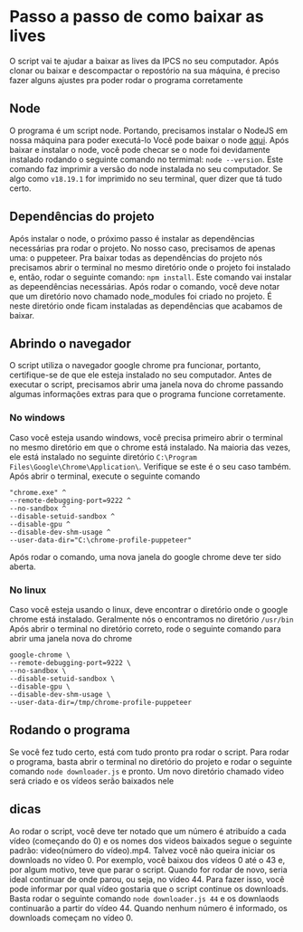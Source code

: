 # Passo a passo de como baixar as lives
O script vai te ajudar a baixar as lives da IPCS no seu computador.
 Após clonar ou baixar e descompactar o repostório na sua máquina, é preciso fazer alguns ajustes pra poder rodar o programa corretamente

## Node
O programa é um script node. Portando, precisamos instalar o NodeJS em nossa máquina para poder executá-lo
Você pode baixar o node [aqui](https://nodejs.org/en/download).
Após baixar e instalar o node, você pode checar se o node foi devidamente instalado rodando o seguinte comando no termimal:
``` node --version ```.
Este comando faz imprimir a versão do node instalada no seu computador.
Se algo como ```v18.19.1```  for imprimido no seu terminal, quer dizer que tá tudo certo.

## Dependências do projeto
Após instalar o node, o próximo passo é instalar as dependências necessárias pra rodar o projeto. No nosso caso, precisamos de apenas uma: o puppeteer. Pra baixar todas as dependências do projeto nós precisamos abrir o terminal no mesmo diretório onde o projeto foi instalado e, então, rodar o seguinte comando: ```npm install```.
Este comando vai instalar as depeendências necessárias. Após rodar o comando, você deve notar que um diretório novo chamado node_modules foi criado no projeto. É neste diretório onde ficam instaladas as dependências que acabamos de baixar.

## Abrindo o navegador
O script utiliza o navegador google chrome pra funcionar, portanto, certifique-se de
que ele esteja instalado no seu computador.
Antes de executar o script, precisamos abrir uma janela nova do chrome passando algumas informações extras para que o programa funcione corretamente.

### No windows
Caso você esteja usando windows, você precisa primeiro abrir o terminal no mesmo diretório em que o chrome está instalado.
Na maioria das vezes, ele está instalado no seguinte diretório ```C:\Program Files\Google\Chrome\Application\```.
Verifique se este é o seu caso também. Após abrir o terminal, execute o seguinte comando
```
"chrome.exe" ^
--remote-debugging-port=9222 ^
--no-sandbox ^
--disable-setuid-sandbox ^
--disable-gpu ^
--disable-dev-shm-usage ^
--user-data-dir="C:\chrome-profile-puppeteer"
```
Após rodar o comando, uma nova janela do google chrome deve ter sido aberta. 

### No linux
Caso você esteja usando o linux, deve encontrar o diretório onde o google chrome está instalado.
Geralmente nós o encontramos no diretório ```/usr/bin```
Após abrir o terminal no diretório correto, rode o seguinte comando para abrir uma janela nova do chrome
```
google-chrome \
--remote-debugging-port=9222 \
--no-sandbox \
--disable-setuid-sandbox \
--disable-gpu \
--disable-dev-shm-usage \
--user-data-dir=/tmp/chrome-profile-puppeteer
```

## Rodando o programa
Se você fez tudo certo, está com tudo pronto pra rodar o script. Para rodar o programa, basta abrir o terminal no diretório do projeto
e rodar o seguinte comando ```node downloader.js``` e pronto. Um novo diretório chamado video será criado e os vídeos serão baixados nele

## dicas
Ao rodar o script, você deve ter notado que um número é atribuído a cada vídeo (começando do 0) e os nomes dos videos baixados segue o seguinte padrão: video(número do vídeo).mp4.
Talvez você não queira iniciar os downloads no vídeo 0. Por exemplo, você baixou dos vídeos 0 até o 43 e, por algum motivo, teve que parar o script. Quando for rodar de novo, seria ideal continuar de onde parou, ou seja, no vídeo 44. Para fazer isso, você pode informar por qual vídeo gostaria que o script continue os downloads. Basta rodar o seguinte comando ```node downloader.js 44``` e os downlaods continuarão a partir do vídeo 44. Quando nenhum número é informado, os downloads começam no vídeo 0.